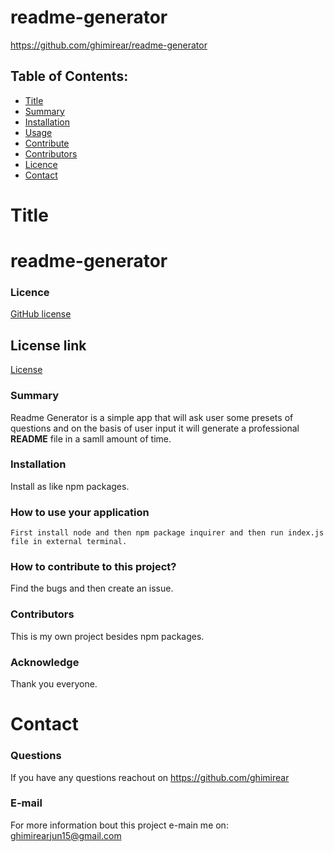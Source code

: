 # readme-generator
  https://github.com/ghimirear/readme-generator
  ## Table of Contents:
  - [Title](#Title)
  - [Summary](#Summary)
  - [Installation](#Installation)
  - [Usage](#Usage)
  - [Contribute](#Contribute)
  - [Contributors](#Contributors)
  - [Licence](#Licence)
  - [Contact](#Contact)
  # Title
  # readme-generator
  ### Licence 
  [GitHub license](https://img.shields.io/static/v1?label=License&message=Apache%202.0&color=blue.svg)
  ## License link
  [License](https://opensource.org/licenses/Apache-2.0)
  ### Summary
  Readme Generator is a simple app that will ask user some presets of questions and on the basis of user input it will generate a professional **README** file in a samll amount of time.
  ### Installation 
  Install as like npm packages.
  ### How to use your application 
    First install node and then npm package inquirer and then run index.js file in external terminal.
  ### How to contribute to this project?
  Find the bugs and then create an issue.
  ### Contributors 
  This is my own project besides npm packages.
  ### Acknowledge 
  Thank you everyone.
  # Contact
  ### Questions 
  If you have any questions reachout on 
 https://github.com/ghimirear

  ### E-mail
  For more information bout this project e-main me on: 
ghimirearjun15@gmail.com

